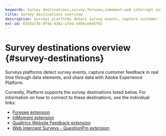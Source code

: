 ```yaml
---
keywords: Survey destinations;survey;foresee;inmoment;web intercept surveys;qualtrics
title: Survey destinations overview
description: Surveys platforms detect survey events, capture customer feedback in real time through data elements, and share data with Adobe Experience Platform.
exl-id: 0358a73b-9f4a-4362-a7ed-e49ece6e5f02
---
```

# Survey destinations overview {#survey-destinations}

Surveys platforms detect survey events, capture customer feedback in real time through data elements, and share data with Adobe Experience Platform.

Currently, Platform supports the survey destinations listed below. For information on how to connect to these destinations, see the individual links:

- [Foresee extension](./foresee.md)
- [InMoment extension](./inmoment.md)
- [Qualtrics Website Feedback extension](./qualtrics.md)
- [Web Intercept Surveys - QuestionPro extension](./web-intercept-surveys.md)
